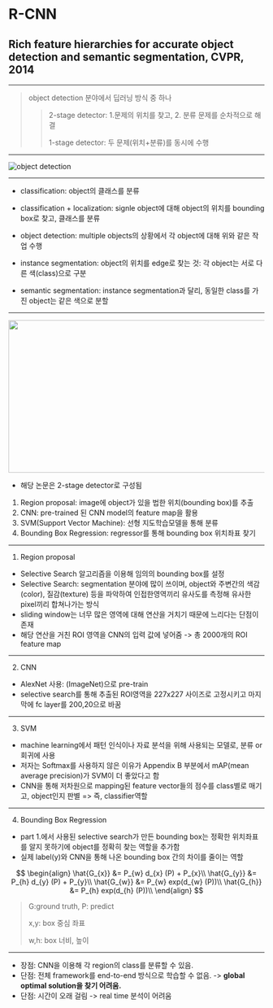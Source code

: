 # R-CNN
## Rich feature hierarchies for accurate object detection and semantic segmentation, CVPR, 2014
---
> object detection 분야에서 딥러닝 방식 중 하나
>> 2-stage detector: 1.문제의 위치를 찾고, 2. 분류 문제를 순차적으로 해결
>> 
>> 1-stage detector: 두 문제(위치+분류)를 동시에 수행
---
![object detection](https://github.com/mingii4922/object-detection/assets/79297596/9fdca7c8-5674-40b4-8a3c-e519cd22617e)

---
* classification: object의 클래스를 분류

* classification + localization: signle object에 대해 object의 위치를 bounding box로 찾고, 클래스를 분류

* object detection: multiple objects의 상황에서 각 object에 대해 위와 같은 작업 수행

* instance segmentation: object의 위치를 edge로 찾는 것: 각 object는 서로 다른 색(class)으로 구분

* semantic segmentation: instance segmentation과 달리, 동일한 class를 가진 object는 같은 색으로 분할

---
<center> <img src="https://github.com/mingii4922/object-detection/assets/79297596/09c675ab-921a-4e14-920c-5ea171c24760" width="800" height="300"> </center> 

+ 해당 논문은 2-stage detector로 구성됨
  
1. Region proposal: image에 object가 있을 법한 위치(bounding box)를 추출
2. CNN: pre-trained 된 CNN model의 feature map을 활용
3. SVM(Support Vector Machine): 선형 지도학습모델을 통해 분류
4. Bounding Box Regression: regressor를 통해 bounding box 위치좌표 찾기

---
1. Region proposal

* Selective Search 알고리즘을 이용해 임의의 bounding box를 설정
*  Selective Search: segmentation 분야에 많이 쓰이며, object와 주변간의 색감(color), 질감(texture) 등을 파악하여 인접한영역끼리 유사도를 측정해 유사한 pixel끼리 합쳐나가는 방식
*  sliding window는 너무 많은 영역에 대해 연산을 거치기 때문에 느리다는 단점이 존재
*  해당 연산을 거친 ROI 영역을 CNN의 입력 값에 넣어줌 -> 총 2000개의 ROI feature map

---
2. CNN

*  AlexNet 사용: (ImageNet)으로 pre-train
*  selective search를 통해 추출된 ROI영역을 227x227 사이즈로 고정시키고 마지막에 fc layer를 200,20으로 바꿈

---
3. SVM

*  machine learning에서 패턴 인식이나 자료 분석을 위해 사용되는 모델로, 분류 or 회귀에 사용
*  저자는 Softmax를 사용하지 않은 이유가 Appendix B 부분에서 mAP(mean average precision)가 SVM이 더 좋았다고 함
*  CNN을 통해 저차원으로 mapping된 feature vector들의 점수를 class별로 매기고, object인지 판별 => 즉, classifier역할

---
4. Bounding Box Regression

*  part 1.에서 사용된 selective search가 만든 bounding box는 정확한 위치좌표를 알지 못하기에 object를 정확히 찾는 역할을 추가함
*  실제 label(y)와 CNN을 통해 나온 bounding box 간의 차이를 줄이는 역할

$$ \begin{align}
\hat{G_{x}} &= P_{w} d_{x} (P) + P_{x}\\
\hat{G_{y}} &= P_{h} d_{y} (P) + P_{y}\\
\hat{G_{w}} &= P_{w} exp(d_{w} (P))\\
\hat{G_{h}} &= P_{h} exp(d_{h} (P))\\
\end{align}
$$

> G:ground truth, P: predict
>
> x,y: box 중심 좌표
>
> w,h: box 너비, 높이
>

----
+ 장점: CNN을 이용해 각 region의 class를 분류할 수 있음.
+ 단점: 전체 framework를 end-to-end 방식으로 학습할 수 없음. -> **global optimal solution을 찾기 어려움.**
+ 단점: 시간이 오래 걸림 -> real time 분석이 어려움

